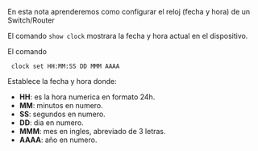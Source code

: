 En esta nota aprenderemos como configurar el reloj (fecha y hora) de un Switch/Router

El comando `show clock` mostrara la fecha y hora actual en el dispositivo. 

 El comando 
```
 clock set HH:MM:SS DD MMM AAAA 
```

Establece la fecha y hora donde:
* **HH**: es la hora numerica en formato 24h. 
* **MM**: minutos en numero. 
* **SS**: segundos en numero. 
* **DD**: dia en numero. 
* **MMM**: mes en ingles, abreviado de 3 letras.
* **AAAA**: año en numero. 